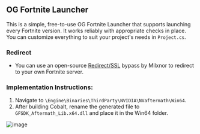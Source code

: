 ## OG Fortnite Launcher
This is a simple, free-to-use OG Fortnite Launcher that supports launching every Fortnite version. It works reliably with appropriate checks in place. You can customize everything to suit your project's needs in `Project.cs`.

### Redirect
- You can use an open-source [Redirect/SSL](https://github.com/Milxnor/Cobalt) bypass by Milxnor to redirect to your own Fortnite server.

### Implementation Instructions:
1. Navigate to `\Engine\Binaries\ThirdParty\NVIDIA\NVaftermath\Win64`.
2. After building Cobalt, rename the generated file to `GFSDK_Aftermath_Lib.x64.dll` and place it in the Win64 folder.

![image](https://github.com/user-attachments/assets/49e4b3ac-f815-4af7-ba8e-5b9c0dd2529d)
